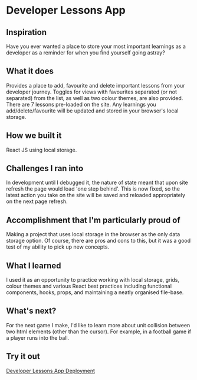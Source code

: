 # Developer Lessons App

## Inspiration
Have you ever wanted a place to store your most important learnings as a developer as a reminder for when you find yourself going astray? 

## What it does
Provides a place to add, favourite and delete important lessons from your developer journey. Toggles for views with favourites separated (or not separated) from the list, as well as two colour themes, are also provided. There are 7 lessons pre-loaded on the site. Any learnings you add/delete/favourite will be updated and stored in your browser's local storage.

## How we built it
React JS using local storage. 

## Challenges I ran into
In development until I debugged it, the nature of state meant that upon site refresh the page would load 'one step behind'. This is now fixed, so the latest action you take on the site will be saved and reloaded appropriately on the next page refresh. 

## Accomplishment that I'm particularly proud of
Making a project that uses local storage in the browser as the only data storage option. Of course, there are pros and cons to this, but it was a good test of my ability to pick up new concepts.

## What I learned
I used it as an opportunity to practice working with local storage, grids, colour themes and various React best practices including functional components, hooks, props, and maintaining a neatly organised file-base.

## What's next?
For the next game I make, I'd like to learn more about unit collision between two html elements (other than the cursor). For example, in a football game if a player runs into the ball.

## Try it out
[Developer Lessons App Deployment](https://developer-lessons-react.vercel.app/)

